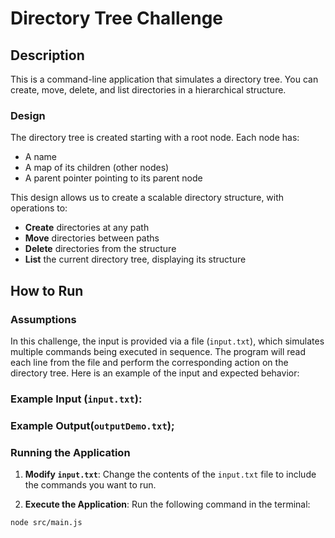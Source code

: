 # Directory Tree Challenge

## Description
This is a command-line application that simulates a directory tree. You can create, move, delete, and list directories in a hierarchical structure.

### Design
The directory tree is created starting with a root node. Each node has:
- A name
- A map of its children (other nodes)
- A parent pointer pointing to its parent node

This design allows us to create a scalable directory structure, with operations to:
- **Create** directories at any path
- **Move** directories between paths
- **Delete** directories from the structure
- **List** the current directory tree, displaying its structure

## How to Run

### Assumptions
In this challenge, the input is provided via a file (`input.txt`), which simulates multiple commands being executed in sequence. The program will read each line from the file and perform the corresponding action on the directory tree. Here is an example of the input and expected behavior:

### Example Input (`input.txt`):

### Example Output(`outputDemo.txt`);

### Running the Application

1. **Modify `input.txt`**: Change the contents of the `input.txt` file to include the commands you want to run.

2. **Execute the Application**: Run the following command in the terminal:
```
node src/main.js
```
